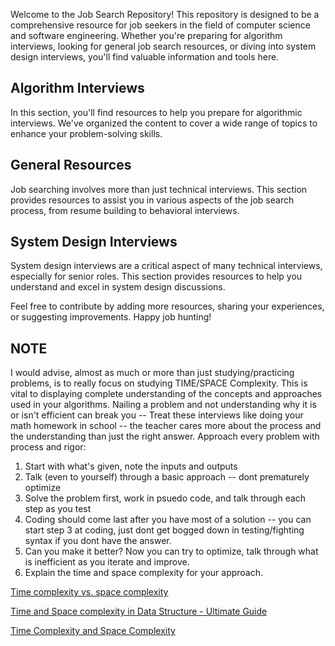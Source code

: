 Welcome to the Job Search Repository! This repository is designed to be a comprehensive resource for job seekers in the field of computer science and software engineering. Whether you're preparing for algorithm interviews, looking for general job search resources, or diving into system design interviews, you'll find valuable information and tools here.

## Algorithm Interviews
In this section, you'll find resources to help you prepare for algorithmic interviews. We've organized the content to cover a wide range of topics to enhance your problem-solving skills.

## General Resources
Job searching involves more than just technical interviews. This section provides resources to assist you in various aspects of the job search process, from resume building to behavioral interviews.

## System Design Interviews
System design interviews are a critical aspect of many technical interviews, especially for senior roles. This section provides resources to help you understand and excel in system design discussions.

Feel free to contribute by adding more resources, sharing your experiences, or suggesting improvements. Happy job hunting!


## NOTE
I would advise, almost as much or more than just studying/practicing problems, is to really focus on studying TIME/SPACE Complexity. This is vital to displaying complete understanding of the concepts and approaches used in your algorithms. Nailing a problem and not understanding why it is or isn't efficient can break you -- Treat these interviews like doing your math homework in school -- the teacher cares more about the process and the understanding than just the right answer. Approach every problem with process and rigor:
1) Start with what's given, note the inputs and outputs
2) Talk (even to yourself) through a basic approach -- dont prematurely optimize
3) Solve the problem first, work in psuedo code, and talk through each step as you test
4) Coding should come last after you have most of a solution -- you can start step 3 at coding, just dont get bogged down in testing/fighting syntax if you dont have the answer.
5) Can you make it better? Now you can try to optimize, talk through what is inefficient as you iterate and improve.
6) Explain the time and space complexity for your approach.

[Time complexity vs. space complexity](https://www.googleadservices.com/pagead/aclk?sa=L&ai=DChcSEwjI3sjs082CAxXP9MgKHVRcAQoYABAAGgJxdQ&gclid=Cj0KCQiA3uGqBhDdARIsAFeJ5r2NbhLIXNyAYXs_s53DMQRCDPcXdg27sTvHZQOVLN6S0X6qZ7gghp8aAs9AEALw_wcB&ohost=www.google.com&cid=CAESV-D2fsdL-hPvHvLwz79vLTWgrCfkGqVnHA6-meETqA-TX_bktaH2JeLIbJmBGsfGY5rcNz5A3ZsCauCRCJrBSoBPxwON0v2FM_l-lCUDxLMFhM2sEJyLyQ&sig=AOD64_1V3LuWdHC86-U8-CsUMgCTJUwIFA&q&adurl&ved=2ahUKEwjywcDs082CAxVZFFkFHUnoBx4Q0Qx6BAgOEAE)

[Time and Space complexity in Data Structure - Ultimate Guide](https://www.google.com/url?sa=t&rct=j&q=&esrc=s&source=web&cd=&cad=rja&uact=8&ved=2ahUKEwjywcDs082CAxVZFFkFHUnoBx4QFnoECBsQAw&url=https%3A%2F%2Fwww.simplilearn.com%2Ftutorials%2Fdata-structure-tutorial%2Ftime-and-space-complexity&usg=AOvVaw3O3ZauyHqLqjdx1Ye2fnZ9&opi=89978449)

[Time Complexity and Space Complexity](https://www.google.com/url?sa=t&rct=j&q=&esrc=s&source=web&cd=&cad=rja&uact=8&ved=2ahUKEwjywcDs082CAxVZFFkFHUnoBx4QFnoECBYQAQ&url=https%3A%2F%2Fwww.geeksforgeeks.org%2Ftime-complexity-and-space-complexity%2F&usg=AOvVaw37eIUsXTTT7wxe5YxlWTHp&opi=89978449)